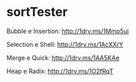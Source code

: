 # sortTester

Bubble e Insertion: http://1drv.ms/1Mmp5ui

Selection e Shell: http://1drv.ms/1AcXXrY

Merge e Quick: http://1drv.ms/1AA5KAe

Heap e Radix: http://1drv.ms/1O2fRqT
